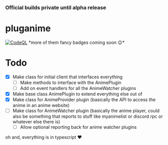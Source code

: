 ### Official builds private until alpha release

# pluganime

[![CodeQL](https://github.com/WovenCoast/pluganime/actions/workflows/codeql-analysis.yml/badge.svg)](https://github.com/WovenCoast/pluganime/actions/workflows/codeql-analysis.yml) \*more of them fancy badges coming soon 😉\*

# Todo

- [x] Make class for initial client that interfaces everything
  - [ ] Make methods to interface with the AnimePlugin
  - [ ] Add on event handlers for all the AnimeWatcher plugins
- [x] Make base class AnimePlugin to extend everything else out of
- [x] Make class for AnimeProvider plugin (basically the API to access the anime in an anime website)
- [ ] Make class for AnimeWatcher plugin (basically the anime player, could also be something that reports to stuff like myanimelist or discord rpc or whatever else there is)
  - [ ] Allow optional reporting back for anime watcher plugins

oh and, everything is in typescript ♥
